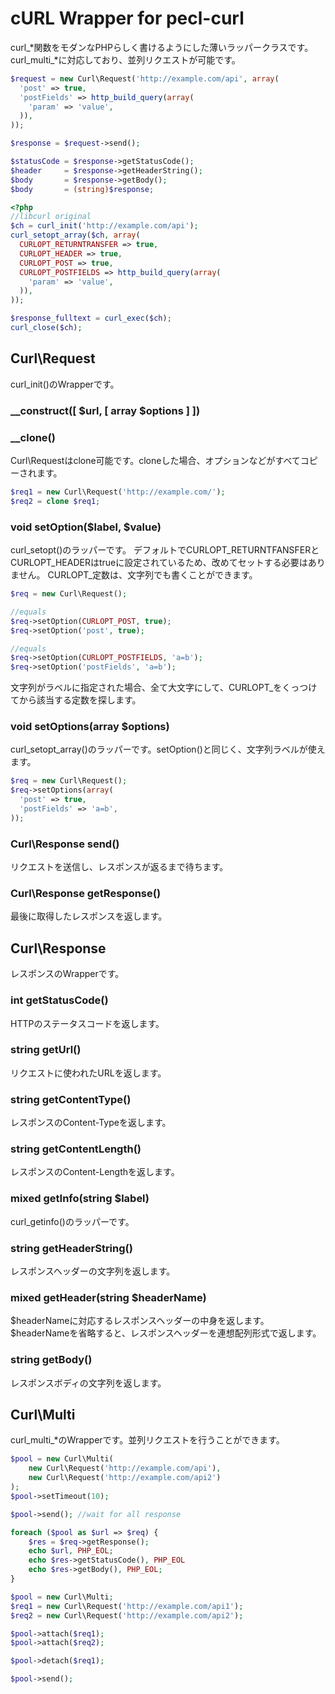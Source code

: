 cURL Wrapper for pecl-curl
==========================

curl_*関数をモダンなPHPらしく書けるようにした薄いラッパークラスです。
curl_multi_*に対応しており、並列リクエストが可能です。

```php
$request = new Curl\Request('http://example.com/api', array(
  'post' => true,
  'postFields' => http_build_query(array(
    'param' => 'value',
  )),
));

$response = $request->send();

$statusCode = $response->getStatusCode();
$header     = $response->getHeaderString();
$body       = $response->getBody();
$body       = (string)$response;
```

```php
<?php
//libcurl original
$ch = curl_init('http://example.com/api');
curl_setopt_array($ch, array(
  CURLOPT_RETURNTRANSFER => true,
  CURLOPT_HEADER => true,
  CURLOPT_POST => true,
  CURLOPT_POSTFIELDS => http_build_query(array(
    'param' => 'value',
  )),
));

$response_fulltext = curl_exec($ch);
curl_close($ch);
```

## Curl\Request
curl_init()のWrapperです。

### __construct([ $url, [ array $options ] ])
### __clone()
Curl\Requestはclone可能です。cloneした場合、オプションなどがすべてコピーされます。

```php
$req1 = new Curl\Request('http://example.com/');
$req2 = clone $req1;
```

### void setOption($label, $value)
curl_setopt()のラッパーです。
デフォルトでCURLOPT_RETURNTFANSFERとCURLOPT_HEADERはtrueに設定されているため、改めてセットする必要はありません。
CURLOPT_定数は、文字列でも書くことができます。

```php
$req = new Curl\Request();

//equals
$req->setOption(CURLOPT_POST, true);
$req->setOption('post', true);

//equals
$req->setOption(CURLOPT_POSTFIELDS, 'a=b');
$req->setOption('postFields', 'a=b');
```

文字列がラベルに指定された場合、全て大文字にして、CURLOPT_をくっつけてから該当する定数を探します。

### void setOptions(array $options)
curl_setopt_array()のラッパーです。setOption()と同じく、文字列ラベルが使えます。

```php
$req = new Curl\Request();
$req->setOptions(array(
  'post' => true,
  'postFields' => 'a=b',
));
```

### Curl\Response send()
リクエストを送信し、レスポンスが返るまで待ちます。

### Curl\Response getResponse()
最後に取得したレスポンスを返します。


## Curl\Response
レスポンスのWrapperです。

### int getStatusCode()
HTTPのステータスコードを返します。

### string getUrl()
リクエストに使われたURLを返します。

### string getContentType()
レスポンスのContent-Typeを返します。

### string getContentLength()
レスポンスのContent-Lengthを返します。

### mixed getInfo(string $label)
curl_getinfo()のラッパーです。

### string getHeaderString()
レスポンスヘッダーの文字列を返します。

### mixed getHeader(string $headerName)
$headerNameに対応するレスポンスヘッダーの中身を返します。
$headerNameを省略すると、レスポンスヘッダーを連想配列形式で返します。

### string getBody()
レスポンスボディの文字列を返します。


## Curl\Multi
curl_multi_*のWrapperです。並列リクエストを行うことができます。

```php
$pool = new Curl\Multi(
    new Curl\Request('http://example.com/api'),
    new Curl\Request('http://example.com/api2')
);
$pool->setTimeout(10);

$pool->send(); //wait for all response

foreach ($pool as $url => $req) {
    $res = $req->getResponse();
    echo $url, PHP_EOL;
    echo $res->getStatusCode(), PHP_EOL
    echo $res->getBody(), PHP_EOL;
}
```

```php
$pool = new Curl\Multi;
$req1 = new Curl\Request('http://example.com/api1');
$req2 = new Curl\Request('http://example.com/api2');

$pool->attach($req1);
$pool->attach($req2);

$pool->detach($req1);

$pool->send();
```

